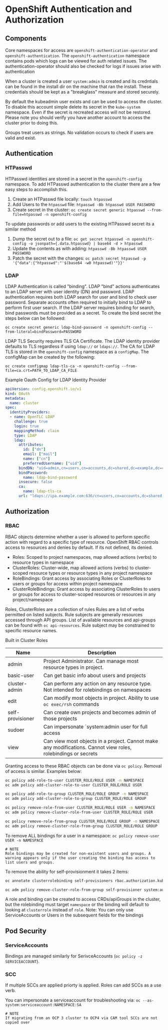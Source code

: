 # OpenShift Authentication and Authorization

## Components

Core namespaces for access are `openshift-authentication-operator` and `openshift-authentication`. The `openshift-authentication` namespace contains pods which logs can be viewed for auth related issues. The authentication-operator should also be checked for logs if issues arise with authentication

When a cluster is created a user `system:admin` is created and its credntials can be found in the install dir on the machine that ran the install. These credentials should be kept as a "breakglass" measure and stored securely.

By default the kubeadmin user exists and can be used to access the cluster. To disable this account simple delete its secret in the `kube-system` namespace. Even if the secret is recreated access will not be restored. Please note you should verify you have another account to access the cluster prior to doing this.

Groups treat users as strings. No validation occurs to check if users are valid and exist.

## Authentication

### HTPasswd

HTPasswd identities are stored in a secret in the `openshift-config` namespace. To add HTPasswd authentication to the cluster there are a few easy steps to accomplish this. 

1. Create an HTPasswd file locally: `touch htpasswd`
2. Add Users to the `htpasswd` file: `htpasswd -Bb htpasswd USER PASSWORD`
3. Create secret in the cluster: `oc create secret generic htpasswd --from-file=htpasswd -n openshift-config`

To update passwords or add users to the existing HTPasswd secret its a similar method

1. Dump the secret out to a file: `oc get secret htpasswd -n openshift-config -o jsonpath={.data.htpasswd} | base64 -d > htpasswd`
2. Update the contents as with adding: `htpasswd -Bb htpasswd USER PASSWORD`
3. Patch the secret with the changes: `oc patch secret htpasswd -p '{"data":{"htpasswd":"'$(base64 -w0 htpasswd)'"}}'`

### LDAP

LDAP Authentication is called "binding". LDAP "bind" actions authenticates to an LDAP server with user identity (DN) and password. LDAP authentication requires both LDAP search for user and bind to check user password. Separate accounts often required to initially bind to LDAP to perform first user search. If the LDAP server requires binding for search, bind passwords must be provided as a secret. To create the bind secret the steps below can be followed:

```
oc create secret generic ldap-bind-password -n openshift-config --from-literal=bindPassword=PASSWORD
```

LDAP TLS Security requires TLS CA Certificate. The LDAP identity provider defaults to TLS regardless if using `ldap://` or `ldaps://`. The CA for LDAP TLS is stored in the `openshift-config` namespace as a `configMap`. The configMap can be created by the following:

```
oc create configmap ldap-tls-ca -n openshift-config --from-file=ca.crt=PATH_TO_LDAP_CA_FILE
```

Example Oauth Config for LDAP Identity Provider

```yaml
apiVersion: config.openshift.io/v1
kind: OAuth
metadata:
  name: cluster
spec:
  identityProviders:
  - name: OpenTLC LDAP
    challenge: true
    login: true
    mappingMethod: claim
    type: LDAP
    ldap:
      attributes:
        id: ["dn"]
        email: ["mail"]
        name: ["cn"]
        preferredUsername: ["uid"]
      bindDN: "uid=admin,cn=users,cn=accounts,dc=shared,dc=example,dc=com"
      bindPassword:
        name: ldap-bind-password
      insecure: false
      ca:
        name: ldap-tls-ca
      url: "ldaps://ipa.example.com:636/cn=users,cn=accounts,dc=shared,dc=example,dc=com?uid?sub?(memberOf=cn=ocp-users,cn=groups,cn=accounts,dc=shared,dc=example,dc=com)"
```

## Authorization

### RBAC

RBAC objects determine whether a user is allowed to perform specific action with regard to a specific type of resource. OpenShift RBAC controls access to resources and denies by default. If its not defined, its denied.

* Roles: Scoped to project namespaces, map allowed actions (verbs) to resource types in namespace
* ClusterRoles: Cluster-wide, map allowed actions (verbs) to cluster-scoped resource types or resource types in any project namespace
* RoleBindings: Grant access by associating Roles or ClusterRoles to users or groups for access within project namespace
* ClusterRoleBindings: Grant access by associating ClusterRoles to users or groups for access to cluster-scoped resources or resources in any project/namespace

Roles, ClusterRoles are a collection of rules
Rules are a list of verbs permitted on listed subjects. Rule subjects are generally resources accessed through API groups. List of available resources and api-groups can be found with `oc api-resources`. Rule subject may be constrained to specific resource names.

Built in Cluster Roles

| Name             | Description                                                                                                   |
| ---              | ---                                                                                                           |
| admin            | Project Administrator. Can manage most resource types in project.                                             |
| basic-user       | Can get basic info about users and projects                                                                   |
| cluster-admin    | Can perform any action on any resource type. Not intended for rolebindings on namespaces                      |
| edit             | Can modify most objects in project. Ability to use `oc exec/rsh` commands                                     |
| self-provisioner | Can create own projects and becomes admin of those projects                                                   |
| sudoer           | Can impersonate `system:admin user for full access                                                            |
| view             | Can view most objects in a project. Cannot make any modifications. Cannot view roles, rolebindings or secrets |

Granting access to these RBAC objects can be done via `oc policy`. Removal of access is similar. Examples below:

```bash
oc policy add-role-to-user CLUSTER_ROLE/ROLE USER -n NAMESPACE
oc adm policy add-cluster-role-to-user CLUSTER_ROLE/ROLE USER

oc policy add-role-to-group CLUSTER_ROLE/ROLE GROUP -n NAMESPACE
oc adm policy add-cluster-role-to-group CLUSTER_ROLE/ROLE GROUP

oc policy remove-role-from-user CLUSTER_ROLE/ROLE USER -n NAMESPACE
oc adm policy remove-cluster-role-from-user CLUSTER_ROLE/ROLE USER

oc policy remove-role-from-group CLUSTER_ROLE/ROLE GROUP -n NAMESPACE
oc adm policy remove-cluster-role-from-group CLUSTER_ROLE/ROLE GROUP
```

To remove ALL bindings for a user in a namespace: `oc policy remove-user USER -n NAMESPACE`

    # NOTE
    Role bindings may be created for non-existent users and groups. A warning appears only if the user creating the binding has access to list users and groups.
    
To remove the ability for self-provisionment it takes 2 items:

```bash
oc annotate clusterrolebinding self-provisioners rbac.authorization.kubernetes.io/autoupdate=false --overwrite

oc adm policy remove-cluster-role-from-group self-provisioner system:authenticated:oauth
```

A role and binding can be created to access CRDs/apiGroups in the cluster, but the rolebinding must target `namespace` or the binding will default to looking at `clusterrole` instead of `role`. Note: You can only use ServiceAccounts or Users in the subsequent fields for the bindings

## Pod Security

### ServiceAccounts

Bindings are managed similarly for SerivceAccounts (`oc policy -z SERVICEACCOUNT`).

### SCC

If multiple SCCs are applied priorty is applied. Roles can add SCCs as a use verb.

You can impersonate a serviceaccount for troubleshooting via: `oc --as-system:serviceaccount:NAMESPACE:SA`

    # NOTE
    If migrating from an OCP 3 cluster to OCP4 via CAM tool SCCs are not copied over
